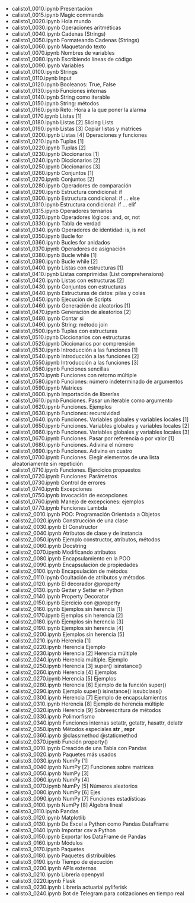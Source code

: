 * calisto1_0010.ipynb Presentación
* calisto1_0015.ipynb Magic commands
* calisto1_0020.ipynb Hola mundo
* calisto1_0030.ipynb Operaciones aritméticas
* calisto1_0040.ipynb Cadenas (Strings)
* calisto1_0050.ipynb Formateando Cadenas (Strings)
* calisto1_0060.ipynb Maquetando texto
* calisto1_0070.ipynb Nombres de variables
* calisto1_0080.ipynb Escribiendo líneas de código
* calisto1_0090.ipynb Variables
* calisto1_0100.ipynb Strings
* calisto1_0110.ipynb Input
* calisto1_0120.ipynb Booleanos: True, False
* calisto1_0130.ipynb Funciones internas
* calisto1_0140.ipynb String como iterable
* calisto1_0150.ipynb String: métodos
* calisto1_0160.ipynb Reto: Hora a la que poner la alarma
* calisto1_0170.ipynb Listas [1]
* calisto1_0180.ipynb Listas [2] Slicing Lists
* calisto1_0190.ipynb Listas [3] Copiar listas y matrices
* calisto1_0200.ipynb Listas [4] Operaciones y funciones
* calisto1_0210.ipynb Tuplas [1]
* calisto1_0220.ipynb Tuplas [2]
* calisto1_0230.ipynb Diccionarios [1]
* calisto1_0240.ipynb Diccionarios [2]
* calisto1_0250.ipynb Diccionarios [3]
* calisto1_0260.ipynb Conjuntos [1]
* calisto1_0270.ipynb Conjuntos [2]
* calisto1_0280.ipynb Operadores de comparación
* calisto1_0290.ipynb Estructura condicional: if
* calisto1_0300.ipynb Estructura condicional: if ... else
* calisto1_0310.ipynb Estructura condicional: if ... elif
* calisto1_0315.ipynb Operadores ternarios
* calisto1_0320.ipynb Operadores lógicos: and, or, not
* calisto1_0330.ipynb Tabla de verdad
* calisto1_0340.ipynb Operadores de identidad: is, is not
* calisto1_0350.ipynb Bucle for
* calisto1_0360.ipynb Bucles for anidados
* calisto1_0370.ipynb Operadores de asignación
* calisto1_0380.ipynb Bucle while [1]
* calisto1_0390.ipynb Bucle while [2]
* calisto1_0400.ipynb Listas con estructuras [1]
* calisto1_0410.ipynb Listas comprimidas (List comprehensions)
* calisto1_0420.ipynb Listas con estructuras [2]
* calisto1_0430.ipynb Conjuntos con estructuras
* calisto1_0440.ipynb Estructuras de datos: pilas y colas
* calisto1_0450.ipynb Ejecución de Scripts
* calisto1_0460.ipynb Generación de aleatorios [1]
* calisto1_0470.ipynb Generación de aleatorios [2]
* calisto1_0480.ipynb Contar si
* calisto1_0490.ipynb String: método join
* calisto1_0500.ipynb Tuplas con estructuras
* calisto1_0510.ipynb Diccionarios con estructuras
* calisto1_0520.ipynb Diccionarios por comprensión
* calisto1_0530.ipynb Introducción a las funciones [1]
* calisto1_0540.ipynb Introducción a las funciones [2]
* calisto1_0550.ipynb Introducción a las funciones [3]
* calisto1_0560.ipynb Funciones sencillas
* calisto1_0570.ipynb Funciones con retorno múltiple
* calisto1_0580.ipynb Funciones: número indeterminado de argumentos
* calisto1_0590.ipynb Matrices
* calisto1_0600.ipynb Importación de librerías
* calisto1_0610.ipynb Funciones. Pasar un iterable como argumento
* calisto1_0620.ipynb Funciones. Ejemplos
* calisto1_0630.ipynb Funciones: recursividad
* calisto1_0640.ipynb Funciones. Variables globales y variables locales [1]
* calisto1_0650.ipynb Funciones. Variables globales y variables locales [2]
* calisto1_0660.ipynb Funciones. Variables globales y variables locales [3]
* calisto1_0670.ipynb Funciones. Pasar por referencia o por valor [1]
* calisto1_0680.ipynb Funciones. Adivina el número
* calisto1_0690.ipynb Funciones. Adivina en cuatro
* calisto1_0700.ipynb Funciones. Elegir elementos de una lista aleatoriamente sin repetición
* calisto1_0710.ipynb Funciones. Ejercicios propuestos
* calisto1_0720.ipynb Funciones: Parámetros
* calisto1_0730.ipynb Control de errores
* calisto1_0740.ipynb Excepciones
* calisto1_0750.ipynb Invocación de excepciones
* calisto1_0760.ipynb Manejo de excepciones: ejemplos
* calisto1_0770.ipynb Funciones Lambda
* calisto2_0010.ipynb POO: Programación Orientada a Objetos
* calisto2_0020.ipynb Construcción de una clase
* calisto2_0030.ipynb El Constructor
* calisto2_0040.ipynb Atributos de clase y de instancia
* calisto2_0050.ipynb Ejemplo constructor, atributos, métodos
* calisto2_0060.ipynb Docstring
* calisto2_0070.ipynb Modificando atributos
* calisto2_0080.ipynb Encapsulamiento en la POO
* calisto2_0090.ipynb Encapsulación de propiedades
* calisto2_0100.ipynb Encapsulación de métodos
* calisto2_0110.ipynb Ocultación de atributos y métodos
* calisto2_0120.ipynb El decorador @property
* calisto2_0130.ipynb Getter y Setter en Python
* calisto2_0140.ipynb Property Decorator
* calisto2_0150.ipynb Ejercicio con @property
* calisto2_0160.ipynb Ejemplos sin herencia [1]
* calisto2_0170.ipynb Ejemplos sin herencia [2]
* calisto2_0180.ipynb Ejemplos sin herencia [3]
* calisto2_0190.ipynb Ejemplos sin herencia [4]
* calisto2_0200.ipynb Ejemplos sin herencia [5]
* calisto2_0210.ipynb Herencia [1]
* calisto2_0220.ipynb Herencia Ejemplo
* calisto2_0230.ipynb Herencia [2] Herencia múltiple
* calisto2_0240.ipynb Herencia múltiple. Ejemplo
* calisto2_0250.ipynb Herencia [3] super() isinstance()
* calisto2_0260.ipynb Herencia [4] Ejemplos
* calisto2_0270.ipynb Herencia [5] Ejemplos
* calisto2_0280.ipynb Herencia [6] Ejemplo de la función super()
* calisto2_0290.ipynb Ejemplo super() isinstance() issubclass()
* calisto2_0300.ipynb Herencia [7] Ejemplo de encapsulamientos
* calisto2_0310.ipynb Herencia [8] Ejemplo de herencia múltiple
* calisto2_0320.ipynb Herencia [9] Sobreescritura de métodos
* calisto2_0330.ipynb Polimorfismo
* calisto2_0340.ipynb Funciones internas setattr, getattr, hasattr, delattr
* calisto2_0350.ipynb Métodos especiales __str__ , __repr__
* calisto2_0360.ipynb @classmethod @staticmethod
* calisto2_0370.ipynb Función property()
* calisto3_0010.ipynb Creación de una Tabla con Pandas
* calisto3_0020.ipynb Paquetes más usados
* calisto3_0030.ipynb NumPy [1]
* calisto3_0040.ipynb NumPy [2] Funciones sobre matrices
* calisto3_0050.ipynb NumPy [3]
* calisto3_0060.ipynb NumPy [4]
* calisto3_0070.ipynb NumPy [5] Números aleatorios
* calisto3_0080.ipynb NumPy [6] Ejes
* calisto3_0090.ipynb NumPy [7] Funciones estadísticas
* calisto3_0100.ipynb NumPy [8] Álgebra lineal
* calisto3_0110.ipynb Pandas
* calisto3_0120.ipynb Matplotlib
* calisto3_0130.ipynb De Excel a Python como Pandas DataFrame
* calisto3_0140.ipynb Importar csv a Python
* calisto3_0150.ipynb Exportar los DataFrame de Pandas
* calisto3_0160.ipynb Módulos
* calisto3_0170.ipynb Paquetes
* calisto3_0180.ipynb Paquetes distribuibles
* calisto3_0190.ipynb Tiempo de ejecución
* calisto3_0200.ipynb APIs externas
* calisto3_0210.ipynb Librería openpyxl
* calisto3_0220.ipynb Flask
* calisto3_0230.ipynb Librería actuarial pyliferisk
* calisto3_0240.ipynb Bot de Telegram para cotizaciones en tiempo real
